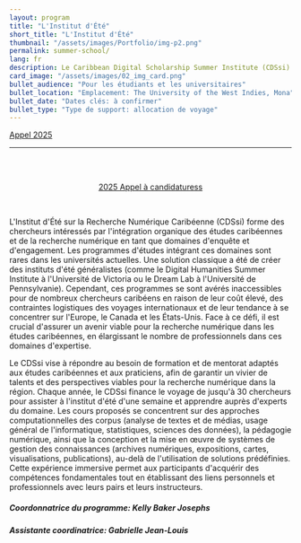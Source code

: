 ```yaml
---
layout: program
title: "L'Institut d'Été"
short_title: "L'Institut d'Été"
thumbnail: "/assets/images/Portfolio/img-p2.png"
permalink: summer-school/
lang: fr
description: Le Caribbean Digital Scholarship Summer Institute (CDSsi) forme des universitaires intéressés à aborder les études caribéennes et l'érudition numérique en tant que domaines de recherche et d'engagement organiquement intégrés. Le CDSsi prend en charge les voyages d'un maximum de 30 chercheurs pour participer à l'institut d'été d'une semaine et apprendre des experts dans le domaine.
card_image: "/assets/images/02_img_card.png"
bullet_audience: "Pour les étudiants et les universitaires"
bullet_location: "Emplacement: The University of the West Indies, Mona"
bullet_date: "Dates clés: à confirmer"
bullet_type: "Type de support: allocation de voyage"
---
```


<div class="project-demo-btn">
        <a class="btn project-btn" href="{{site.baseurl}}/summer-school/cfp2025/">Appel 2025</a> 
        <!-- <a class="btn project-btn" href="https://docs.google.com/document/d/1Lp2Y6SpMaVijGTf2_JNzT20mdaUr4Ndl2zm8r3bYrHY/edit">Appel en français</a> -->
    </div>
<hr>
<br>

<div class="project-demo-btn" style="margin-top: 30px;
        margin-bottom: 45px; width:100%; text-align: center;">
        <a class="btn project-btn" href="{{site.baseurl}}/summer-school/cfp2025/">2025 Appel à candidaturess</a>
    </div>

<div class="portfolio-details">
  <p>L'Institut d'Été sur la Recherche Numérique Caribéenne (CDSsi) forme des chercheurs intéressés par l'intégration organique des études caribéennes et de la recherche numérique en tant que domaines d'enquête et d'engagement. Les programmes d'études intégrant ces domaines sont rares dans les universités actuelles. Une solution classique a été de créer des instituts d'été généralistes (comme le Digital Humanities Summer Institute à l'Université de Victoria ou le Dream Lab à l'Université de Pennsylvanie). Cependant, ces programmes se sont avérés inaccessibles pour de nombreux chercheurs caribéens en raison de leur coût élevé, des contraintes logistiques des voyages internationaux et de leur tendance à se concentrer sur l'Europe, le Canada et les États-Unis. Face à ce défi, il est crucial d'assurer un avenir viable pour la recherche numérique dans les études caribéennes, en élargissant le nombre de professionnels dans ces domaines d'expertise.</p>

  <p>Le CDSsi vise à répondre au besoin de formation et de mentorat adaptés aux études caribéennes et aux praticiens, afin de garantir un vivier de talents et des perspectives viables pour la recherche numérique dans la région. Chaque année, le CDSsi finance le voyage de jusqu'à 30 chercheurs pour assister à l'institut d'été d'une semaine et apprendre auprès d'experts du domaine. Les cours proposés se concentrent sur des approches computationnelles des corpus (analyse de textes et de médias, usage général de l'informatique, statistiques, sciences des données), la pédagogie numérique, ainsi que la conception et la mise en œuvre de systèmes de gestion des connaissances (archives numériques, expositions, cartes, visualisations, publications), au-delà de l'utilisation de solutions prédéfinies. Cette expérience immersive permet aux participants d'acquérir des compétences fondamentales tout en établissant des liens personnels et professionnels avec leurs pairs et leurs instructeurs.</p>

  <div><h5>Coordonnatrice du programme: Kelly Baker Josephs </h5> </div>
  <div><h5>Assistante coordinatrice: Gabrielle Jean-Louis</h5> </div>
</div>
